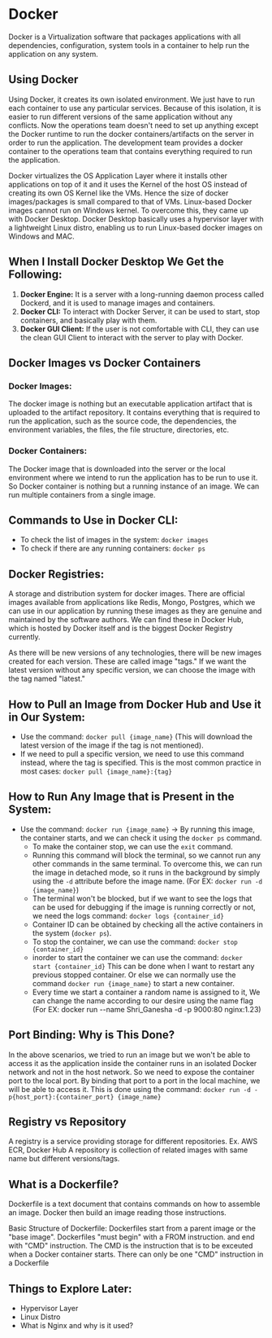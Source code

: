 # Docker

Docker is a Virtualization software that packages applications with all dependencies, configuration, system tools in a container to help run the application on any system.

## Using Docker

Using Docker, it creates its own isolated environment.
We just have to run each container to use any particular services.
Because of this isolation, it is easier to run different versions of the same application without any conflicts.
Now the operations team doesn't need to set up anything except the Docker runtime to run the docker containers/artifacts on the server in order to run the application. The development team provides a docker container to the operations team that contains everything required to run the application.

Docker virtualizes the OS Application Layer where it installs other applications on top of it and it uses the Kernel of the host OS instead of creating its own OS Kernel like the VMs. Hence the size of docker images/packages is small compared to that of VMs.
Linux-based Docker images cannot run on Windows kernel. To overcome this, they came up with Docker Desktop.
Docker Desktop basically uses a hypervisor layer with a lightweight Linux distro, enabling us to run Linux-based docker images on Windows and MAC.

## When I Install Docker Desktop We Get the Following:

1. **Docker Engine:** It is a server with a long-running daemon process called Dockerd, and it is used to manage images and containers.
2. **Docker CLI:** To interact with Docker Server, it can be used to start, stop containers, and basically play with them.
3. **Docker GUI Client:** If the user is not comfortable with CLI, they can use the clean GUI Client to interact with the server to play with Docker.

## Docker Images vs Docker Containers

### Docker Images:

The docker image is nothing but an executable application artifact that is uploaded to the artifact repository. It contains everything that is required to run the application, such as the source code, the dependencies, the environment variables, the files, the file structure, directories, etc.

### Docker Containers:

The Docker image that is downloaded into the server or the local environment where we intend to run the application has to be run to use it. So Docker container is nothing but a running instance of an image.
We can run multiple containers from a single image.

## Commands to Use in Docker CLI:

- To check the list of images in the system: `docker images`
- To check if there are any running containers: `docker ps`

## Docker Registries:

A storage and distribution system for docker images.
There are official images available from applications like Redis, Mongo, Postgres, which we can use in our application by running these images as they are genuine and maintained by the software authors.
We can find these in Docker Hub, which is hosted by Docker itself and is the biggest Docker Registry currently.

As there will be new versions of any technologies, there will be new images created for each version. These are called image "tags."
If we want the latest version without any specific version, we can choose the image with the tag named "latest."

## How to Pull an Image from Docker Hub and Use it in Our System:

- Use the command: `docker pull {image_name}` (This will download the latest version of the image if the tag is not mentioned).
- If we need to pull a specific version, we need to use this command instead, where the tag is specified. This is the most common practice in most cases: `docker pull {image_name}:{tag}`

## How to Run Any Image that is Present in the System:

- Use the command: `docker run {image_name}` -> By running this image, the container starts, and we can check it using the `docker ps` command.
  - To make the container stop, we can use the `exit` command.
  - Running this command will block the terminal, so we cannot run any other commands in the same terminal. To overcome this, we can run the image in detached mode, so it runs in the background by simply using the `-d` attribute before the image name. (For EX: `docker run -d {image_name}`)
  - The terminal won't be blocked, but if we want to see the logs that can be used for debugging if the image is running correctly or not, we need the logs command: `docker logs {container_id}`
  - Container ID can be obtained by checking all the active containers in the system (`docker ps`).
  - To stop the container, we can use the command: `docker stop {container_id}`
  - inorder to start the container we can use the command: `docker start {container_id}` This can be done when I want to restart any previous stopped container. Or else we can normally use the command `docker run {image_name}` to start a new container.
  - Every time we start a container a random name is assigned to it, We can change the name according to our desire using the name flag (For EX: docker run --name Shri_Ganesha -d -p 9000:80 nginx:1.23) 
## Port Binding: Why is This Done?

In the above scenarios, we tried to run an image but we won't be able to access it as the application inside the container runs in an isolated Docker network and not in the host network. So we need to expose the container port to the local port. By binding that port to a port in the local machine, we will be able to access it.
This is done using the command: `docker run -d -p{host_port}:{container_port} {image_name}`

## Registry vs Repository

A registry is a service providing storage for different repositories. Ex. AWS ECR, Docker Hub
A repository is collection of related images with same name but different versions/tags.

## What is a Dockerfile?
Dockerfile is a text document that contains commands on how to assemble an image.
Docker then build an image reading those instructions.

Basic Structure of Dockerfile: 
	Dockerfiles start from a parent image or the "base image".
	Dockerfiles "must begin" with a FROM instruction. and end with "CMD" instruction.
	The CMD is the instruction that is to be exceuted when a Docker container starts.
	There can only be one "CMD" instruction in a Dockerfile
	
	


 


## Things to Explore Later:

- Hypervisor Layer
- Linux Distro
- What is Nginx and why is it used?
